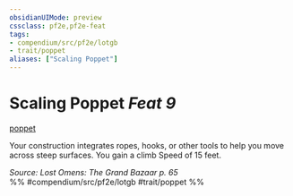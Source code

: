 ```yaml
---
obsidianUIMode: preview
cssclass: pf2e,pf2e-feat
tags:
- compendium/src/pf2e/lotgb
- trait/poppet
aliases: ["Scaling Poppet"]
---
```

# Scaling Poppet  *Feat 9*  
[poppet](../../rules/traits/poppet-lotgb.md)  


Your construction integrates ropes, hooks, or other tools to help you move across steep surfaces. You gain a climb Speed of 15 feet.

*Source: Lost Omens: The Grand Bazaar p. 65*  
%% #compendium/src/pf2e/lotgb #trait/poppet %%